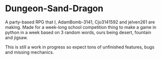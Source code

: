 # Dungeon-Sand-Dragon

A party-based RPG that I, AdamBomb-3141, Cjo3141592 and jelven261 are making.
Made for a week-long school competition thing to make a game in python in a week based on 3 random words, ours being desert, fountain and jigsaw.

This is still a work in progress so expect tons of unfinished features, bugs and missing mechanics.
